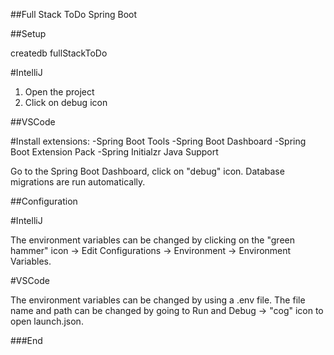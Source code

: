 ##Full Stack  ToDo Spring Boot

##Setup

createdb fullStackToDo

#IntelliJ
1. Open the project
2. Click on debug icon


##VSCode

#Install extensions:
-Spring Boot Tools
-Spring Boot Dashboard
-Spring Boot Extension Pack
-Spring Initialzr Java Support

Go to the Spring Boot Dashboard, click on "debug" icon.
Database migrations are run automatically.


##Configuration

#IntelliJ

The environment variables can be changed by clicking on the "green hammer" icon -> Edit Configurations -> 
Environment -> Environment Variables.

#VSCode

The environment variables can be changed by using a .env file. The file name and path can be changed by going
to Run and Debug -> "cog" icon to open launch.json.

###End
